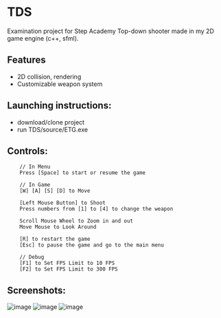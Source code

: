 # TDS
Examination project for Step Academy
Top-down shooter made in my 2D game engine (c++, sfml).
## Features
- 2D collision, rendering
- Customizable weapon system

## Launching instructions:
- download/clone project
- run TDS/source/ETG.exe

## Controls:

        // In Menu
        Press [Space] to start or resume the game

        // In Game
        [W] [A] [S] [D] to Move
        
        [Left Mouse Button] to Shoot
        Press numbers from [1] to [4] to change the weapon

        Scroll Mouse Wheel to Zoom in and out
        Move Mouse to Look Around

        [R] to restart the game
        [Esc] to pause the game and go to the main menu

        // Debug
        [F1] to Set FPS Limit to 10 FPS
        [F2] to Set FPS Limit to 300 FPS

## Screenshots:
![image](https://github.com/Qonus/TDS/assets/94901082/6ba65f31-1fab-4dce-a55c-1a69d4159e3d)
![image](https://github.com/Qonus/TDS/assets/94901082/b592feb8-ab06-4c01-af5e-63d5bbb1478b)
![image](https://github.com/Qonus/TDS/assets/94901082/fb426f80-0629-4562-9bba-64e9daed1c57)
